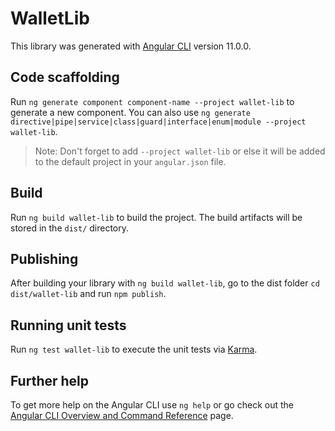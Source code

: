 # WalletLib

This library was generated with [Angular CLI](https://github.com/angular/angular-cli) version 11.0.0.

## Code scaffolding

Run `ng generate component component-name --project wallet-lib` to generate a new component. You can also use `ng generate directive|pipe|service|class|guard|interface|enum|module --project wallet-lib`.
> Note: Don't forget to add `--project wallet-lib` or else it will be added to the default project in your `angular.json` file. 

## Build

Run `ng build wallet-lib` to build the project. The build artifacts will be stored in the `dist/` directory.

## Publishing

After building your library with `ng build wallet-lib`, go to the dist folder `cd dist/wallet-lib` and run `npm publish`.

## Running unit tests

Run `ng test wallet-lib` to execute the unit tests via [Karma](https://karma-runner.github.io).

## Further help

To get more help on the Angular CLI use `ng help` or go check out the [Angular CLI Overview and Command Reference](https://angular.io/cli) page.
